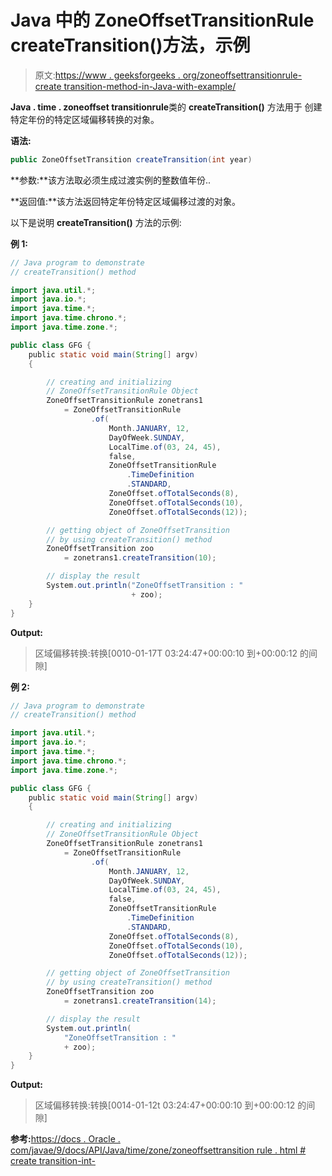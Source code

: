 # Java 中的 ZoneOffsetTransitionRule createTransition()方法，示例

> 原文:[https://www . geeksforgeeks . org/zoneoffsettransitionrule-create transition-method-in-Java-with-example/](https://www.geeksforgeeks.org/zoneoffsettransitionrule-createtransition-method-in-java-with-example/)

**Java . time . zoneoffset transitionrule**类的 **createTransition()** 方法用于
创建特定年份的特定区域偏移转换的对象。

**语法:**

```java
public ZoneOffsetTransition createTransition(int year)
```

**参数:**该方法取必须生成过渡实例的整数值年份..

**返回值:**该方法返回特定年份特定区域偏移过渡的对象。

以下是说明 **createTransition()** 方法的示例:

**例 1:**

```java
// Java program to demonstrate
// createTransition() method

import java.util.*;
import java.io.*;
import java.time.*;
import java.time.chrono.*;
import java.time.zone.*;

public class GFG {
    public static void main(String[] argv)
    {

        // creating and initializing
        // ZoneOffsetTransitionRule Object
        ZoneOffsetTransitionRule zonetrans1
            = ZoneOffsetTransitionRule
                  .of(
                      Month.JANUARY, 12,
                      DayOfWeek.SUNDAY,
                      LocalTime.of(03, 24, 45),
                      false,
                      ZoneOffsetTransitionRule
                          .TimeDefinition
                          .STANDARD,
                      ZoneOffset.ofTotalSeconds(8),
                      ZoneOffset.ofTotalSeconds(10),
                      ZoneOffset.ofTotalSeconds(12));

        // getting object of ZoneOffsetTransition
        // by using createTransition() method
        ZoneOffsetTransition zoo
            = zonetrans1.createTransition(10);

        // display the result
        System.out.println("ZoneOffsetTransition : "
                           + zoo);
    }
}
```

**Output:**

> 区域偏移转换:转换[0010-01-17T 03:24:47+00:00:10 到+00:00:12 的间隙]

**例 2:**

```java
// Java program to demonstrate
// createTransition() method

import java.util.*;
import java.io.*;
import java.time.*;
import java.time.chrono.*;
import java.time.zone.*;

public class GFG {
    public static void main(String[] argv)
    {

        // creating and initializing
        // ZoneOffsetTransitionRule Object
        ZoneOffsetTransitionRule zonetrans1
            = ZoneOffsetTransitionRule
                  .of(
                      Month.JANUARY, 12,
                      DayOfWeek.SUNDAY,
                      LocalTime.of(03, 24, 45),
                      false,
                      ZoneOffsetTransitionRule
                          .TimeDefinition
                          .STANDARD,
                      ZoneOffset.ofTotalSeconds(8),
                      ZoneOffset.ofTotalSeconds(10),
                      ZoneOffset.ofTotalSeconds(12));

        // getting object of ZoneOffsetTransition
        // by using createTransition() method
        ZoneOffsetTransition zoo
            = zonetrans1.createTransition(14);

        // display the result
        System.out.println(
            "ZoneOffsetTransition : "
            + zoo);
    }
}
```

**Output:**

> 区域偏移转换:转换[0014-01-12t 03:24:47+00:00:10 到+00:00:12 的间隙]

**参考:**[https://docs . Oracle . com/javae/9/docs/API/Java/time/zone/zoneoffsettransition rule . html # create transition-int-](https://docs.oracle.com/javase/9/docs/api/java/time/zone/ZoneOffsetTransitionRule.html#createTransition-int-)
